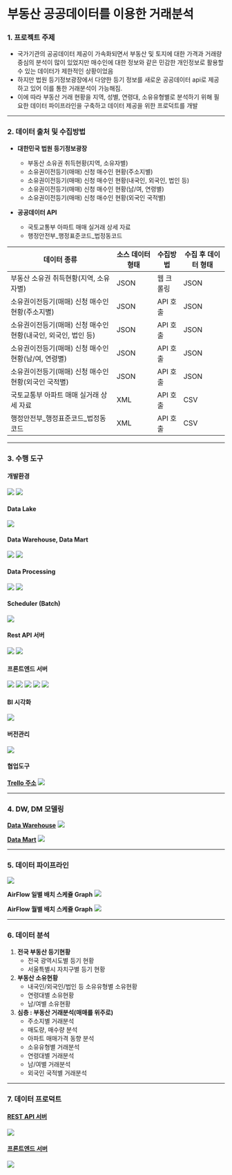 # 부동산 공공데이터를 이용한 거래분석

### 1. 프로젝트 주제
- 국가기관의 공공데이터 제공이 가속화되면서 부동산 및 토지에 대한 가격과 거래량 중심의 분석이 많이 있었지만 매수인에 대한 정보와 같은 민감한 개인정보로 활용할 수 있는 데이터가 제한적인 상황이었음
- 하지만 법원 등기정보광장에서 다양한 등기 정보를 새로운 공공데이터 api로 제공하고 있어 이를 통한 거래분석이 가능해짐.
- 이에 따라 부동산 거래 현황을 지역, 성별, 연령대, 소유유형별로 분석하기 위해 필요한 데이터 파이프라인을 구축하고 데이터 제공을 위한 프로덕트를 개발

---

### 2. 데이터 출처 및 수집방법

- **대한민국 법원 등기정보광장**
    - 부동산 소유권 취득현황(지역, 소유자별)
    - 소유권이전등기(매매) 신청 매수인 현황(주소지별)
    - 소유권이전등기(매매) 신청 매수인 현황(내국인, 외국인, 법인 등)
    - 소유권이전등기(매매) 신청 매수인 현황(남/여, 연령별)
    - 소유권이전등기(매매) 신청 매수인 현황(외국인 국적별)

- **공공데이터 API**
    - 국토교통부 아파트 매매 실거래 상세 자료
    - 행정안전부_행정표준코드_법정동코드

| 데이터 종류 | 소스 데이터 형태 | 수집방법 | 수집 후 데이터 형태 |
|-----------|--------|--------|--------|
| 부동산 소유권 취득현황(지역, 소유자별) | JSON | 웹 크롤링 | JSON |
| 소유권이전등기(매매) 신청 매수인 현황(주소지별)| JSON | API 호출 | JSON |
| 소유권이전등기(매매) 신청 매수인 현황(내국인, 외국인, 법인 등)| JSON | API 호출 | JSON |
| 소유권이전등기(매매) 신청 매수인 현황(남/여, 연령별)| JSON | API 호출 | JSON |
| 소유권이전등기(매매) 신청 매수인 현황(외국인 국적별)| JSON | API 호출 | JSON |
| 국토교통부 아파트 매매 실거래 상세 자료 | XML | API 호출 | CSV |
| 행정안전부_행정표준코드_법정동코드 | XML | API 호출 | CSV |

---

### 3. 수행 도구

#### 개발환경
<img src="https://img.shields.io/badge/docker-1572B6?style=for-the-badge&logo=docker&logoColor=white">
<img src="https://img.shields.io/badge/ubuntu-FCC624?style=for-the-badge&logo=linux&logoColor=white">

#### Data Lake
<img src="https://img.shields.io/badge/hadoop-66CCFF?style=for-the-badge&logo=apachehadoop&logoColor=black">


#### Data Warehouse, Data Mart
<img src="https://img.shields.io/badge/oracle_db-F80000?style=for-the-badge&logo=oracle&logoColor=white">
<img src="https://img.shields.io/badge/oracle_cloud-F80000?style=for-the-badge&logo=icloud&logoColor=white">

#### Data Processing
<img src="https://img.shields.io/badge/python-3776AB?style=for-the-badge&logo=python&logoColor=white">
<img src="https://img.shields.io/badge/spark-E25A1C?style=for-the-badge&logo=apachespark&logoColor=white">

#### Scheduler (Batch)
<img src="https://img.shields.io/badge/airflow-017CEE?style=for-the-badge&logo=apacheairflow&logoColor=white">

#### Rest API 서버
<img src="https://img.shields.io/badge/Django-092E20?style=for-the-badge&logo=django&logoColor=white">
<img src="https://img.shields.io/badge/cloud_flare-F38020?style=for-the-badge&logo=cloudflare&logoColor=white">

#### 프론트엔드 서버
<img src="https://img.shields.io/badge/html5-E34F26?style=for-the-badge&logo=html5&logoColor=white">
<img src="https://img.shields.io/badge/css-1572B6?style=for-the-badge&logo=css3&logoColor=white">
<img src="https://img.shields.io/badge/javascript-F7DF1E?style=for-the-badge&logo=javascript&logoColor=black">
<img src="https://img.shields.io/badge/bootstrap-7952B3?style=for-the-badge&logo=bootstrap&logoColor=black">
<img src="https://img.shields.io/badge/github_pages-E34F26?style=for-the-badge&logo=githubpages&logoColor=white">

#### BI 시각화
<img src="https://img.shields.io/badge/plotly-7952B3?style=for-the-badge&logo=plotly&logoColor=white">

#### 버전관리
<img src="https://img.shields.io/badge/gitHub-F05032?style=for-the-badge&logo=git&logoColor=white">

#### 협업도구
**[Trello 주소](https://trello.com/b/dSDB5GjG/deproject)**
<img src="https://img.shields.io/badge/trello-0052CC?style=for-the-badge&logo=trello&logoColor=white">


---

### 4. DW, DM 모델링

**[Data Warehouse](https://www.erdcloud.com/d/vQzBMWixkPMYYCjD2)**
![](./img/DW%EC%84%A4%EA%B3%84.PNG)

**[Data Mart](https://www.erdcloud.com/d/WG6v3fnyo7inEToCy)**
![](./img/DM%EC%84%A4%EA%B3%84.PNG)

---

### 5. 데이터 파이프라인

![](./img/pipeline%20flow.png)

**AirFlow 일별 배치 스케쥴 Graph**
![](./img/airflow_daily.PNG)

**AirFlow 월별 배치 스케쥴 Graph**
![](./img/airflow_monthly.PNG)

---

### 6. 데이터 분석

1. **전국 부동산 등기현황**
    - 전국 광역시도별 등기 현황
    - 서울특별시 자치구별 등기 현황
2. **부동산 소유현황**
    - 내국인/외국인/법인 등 소유유형별 소유현황
    - 연령대별 소유현황
    - 남/여별 소유현황
3. **심층 : 부동산 거래분석(매매를 위주로)**
    - 주소지별 거래분석
    - 매도량, 매수량 분석
    - 아파트 매매가격 동향 분석
    - 소유유형별 거래분석
    - 연령대별 거래분석
    - 남/여별 거래분석
    - 외국인 국적별 거래분석

---

### 7. 데이터 프로덕트

#### [REST API 서버](https://real-estate-analysis.cf/)
![](./img/rest_api.PNG)

#### [프론트엔드 서버](https://junmumu.github.io/real-estate-transaction-chart/login.html)
![](./img/front_end.PNG)